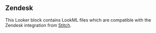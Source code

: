 ## Zendesk

This Looker block contains LookML files which are compatible with the Zendesk integration from [Stitch](https://www.stitchdata.com/integrations/zendesk/).
